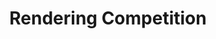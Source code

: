 ---
title: "Rendering Competition"
link_title: "Read More"
link: "https://www.cs.dartmouth.edu/~rendering-competition/fa2019/submissions/salesinkatherine/"
teaser_image: "files/site/diatoms.jpg"
description: "For the Rendering Competition in the Rendering Algorithms class at Dartmouth, I extended our simple homework path tracer to simulate physically accurate polarization. My image shows clear diatoms viewed through a polarization light microscope, where the wavelength-dependent phase shifts caused by light passing through polarizers and waveplates create a vivid array of colors."
---